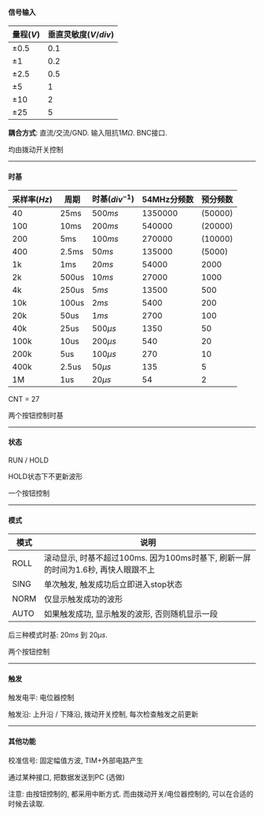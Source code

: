 #### 信号输入

| 量程($V$) | 垂直灵敏度($V/div$) |
| --------- | ------------------- |
| $\pm0.5$  | $0.1$               |
| $\pm1$    | $0.2$               |
| $\pm2.5$  | $0.5$               |
| $\pm5$    | $1$                 |
| $\pm10$   | $2$                 |
| $\pm25$   | $5$                 |

**耦合方式**: 直流/交流/GND. 输入阻抗$1M\Omega$. BNC接口.

均由拨动开关控制

---

#### 时基

| 采样率($Hz$) | 周期  | 时基($div^{-1}$) | 54MHz分频数 | 预分频数 |
| ------------ | ----- | ---------------- | ----------- | -------- |
| 40           | 25ms  | $500ms$          | 1350000     | (50000)  |
| 100          | 10ms  | $200ms$          | 540000      | (20000)  |
| 200          | 5ms   | $100ms$          | 270000      | (10000)  |
| 400          | 2.5ms | $50ms$           | 135000      | (5000)   |
| 1k           | 1ms   | $20ms$           | 54000       | 2000     |
| 2k           | 500us | $10ms$           | 27000       | 1000     |
| 4k           | 250us | $5ms$            | 13500       | 500      |
| 10k          | 100us | $2ms$            | 5400        | 200      |
| 20k          | 50us  | $1ms$            | 2700        | 100      |
| 40k          | 25us  | $500\mu s$       | 1350        | 50       |
| 100k         | 10us  | $200\mu s$       | 540         | 20       |
| 200k         | 5us   | $100\mu s$       | 270         | 10       |
| 400k         | 2.5us | $50\mu s$        | 135         | 5        |
| 1M           | 1us   | $20\mu s$        | 54          | 2        |

CNT = 27

两个按钮控制时基

---

#### 状态

RUN / HOLD

HOLD状态下不更新波形

一个按钮控制

---

#### 模式

| 模式 | 说明                                                         |
| ---- | ------------------------------------------------------------ |
| ROLL | 滚动显示, 时基不超过100ms. 因为100ms时基下, 刷新一屏的时间为1.6秒, 再快人眼跟不上 |
| SING | 单次触发, 触发成功后立即进入stop状态                         |
| NORM | 仅显示触发成功的波形                                         |
| AUTO | 如果触发成功, 显示触发的波形, 否则随机显示一段               |

后三种模式时基: $20ms$ 到 $20\mu s$.

两个按钮控制

---

#### 触发

触发电平: 电位器控制

触发沿: 上升沿 / 下降沿, 拨动开关控制, 每次检查触发之前更新

---

#### 其他功能

校准信号: 固定幅值方波, TIM+外部电路产生

通过某种接口, 把数据发送到PC (选做)

注意: 由按钮控制的, 都采用中断方式. 而由拨动开关/电位器控制的, 可以在合适的时候去读取.
